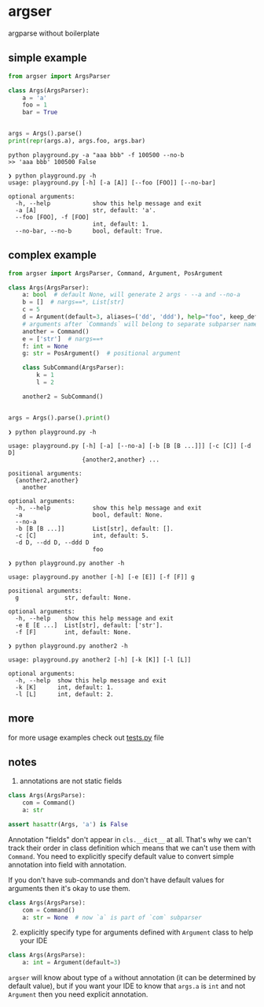 # argser

argparse without boilerplate


## simple example

```python
from argser import ArgsParser

class Args(ArgsParser):
    a = 'a'
    foo = 1
    bar = True


args = Args().parse()
print(repr(args.a), args.foo, args.bar)
```

```
python playground.py -a "aaa bbb" -f 100500 --no-b
>> 'aaa bbb' 100500 False
```

```
❯ python playground.py -h
usage: playground.py [-h] [-a [A]] [--foo [FOO]] [--no-bar]

optional arguments:
  -h, --help            show this help message and exit
  -a [A]                str, default: 'a'.
  --foo [FOO], -f [FOO]
                        int, default: 1.
  --no-bar, --no-b      bool, default: True.
```

## complex example
```python
from argser import ArgsParser, Command, Argument, PosArgument

class Args(ArgsParser):
    a: bool  # default None, will generate 2 args - --a and --no-a
    b = []  # nargs==*, List[str]
    c = 5
    d = Argument(default=3, aliases=('dd', 'ddd'), help="foo", keep_default_help=False)  # for complex arguments
    # arguments after `Commands` will belong to separate subparser named after command
    another = Command()
    e = ['str']  # nargs==+
    f: int = None
    g: str = PosArgument()  # positional argument

    class SubCommand(ArgsParser):
        k = 1
        l = 2

    another2 = SubCommand()


args = Args().parse().print()
```

```
❯ python playground.py -h

usage: playground.py [-h] [-a] [--no-a] [-b [B [B ...]]] [-c [C]] [-d D]
                     {another2,another} ...

positional arguments:
  {another2,another}
    another

optional arguments:
  -h, --help            show this help message and exit
  -a                    bool, default: None.
  --no-a
  -b [B [B ...]]        List[str], default: [].
  -c [C]                int, default: 5.
  -d D, --dd D, --ddd D
                        foo
```

```
❯ python playground.py another -h

usage: playground.py another [-h] [-e [E]] [-f [F]] g

positional arguments:
  g             str, default: None.

optional arguments:
  -h, --help    show this help message and exit
  -e E [E ...]  List[str], default: ['str'].
  -f [F]        int, default: None.
```

```
❯ python playground.py another2 -h

usage: playground.py another2 [-h] [-k [K]] [-l [L]]

optional arguments:
  -h, --help  show this help message and exit
  -k [K]      int, default: 1.
  -l [L]      int, default: 2.
```


## more

for more usage examples check out [tests.py](tests.py) file


## notes

1. annotations are not static fields
```python
class Args(ArgsParse):
    com = Command()
    a: str

assert hasattr(Args, 'a') is False
```
Annotation "fields" don't appear in `cls.__dict__` at all.
That's why we can't track their order in class definition which means that we can't use them with `Command`. 
You need to explicitly specify default value to convert simple annotation into field with annotation.

If you don't have sub-commands and don't have default values for arguments then it's okay to use them.

```python
class Args(ArgsParse):
    com = Command()
    a: str = None  # now `a` is part of `com` subparser
```

2. explicitly specify type for arguments defined with `Argument` class to help your IDE

```python
class Args(ArgsParse):
    a: int = Argument(default=3)
```

`argser` will know about type of `a` without annotation (it can be determined by default value), 
but if you want your IDE to know that `args.a` is `int` and not `Argument` then you need explicit annotation.
